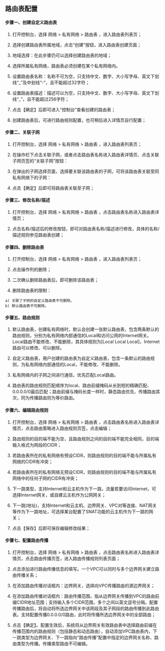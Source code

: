 ## **路由表配置**

#### **步骤一、创建自定义路由表**

1. 打开控制台，选择 网络 > 私有网络 > 路由表 ，进入路由表列表页；

2. 选择创建路由表所属地域，点击“创建”按钮，进入路由表创建页面；

3. 地域选择：在此步骤仍可以选择创建路由表的地域； 

4. 选择所属私有网络，路由表必须创建在某个私有网络内。

5. 设置路由表名称：名称不可为空，只支持中文、数字、大小写字母、英文下划线“_”及中划线“-”，且不能超过32字符；

6. 设置路由表描述：描述可以为空，只支持中文、数字、大小写字母、英文下划线“_”，且不能超过256字符；

7. 点击【确定】后即可进入“控制台”查看创建的路由表；

8. 创建路由表后，可进行路由规则配置，也可稍后进入详情页自行配置；

#### **步骤二、关联子网**

1. 打开控制台，选择 网络 > 私有网络 > 路由表 ，进入路由表列表页；

2. 在操作栏下点击关联子网，或者点击路由表名称进入路由表详情页、点击关联子网页签的“关联子网”按钮：

3. 在弹出的子网选择页面，选择要关联该路由表的子网，可将该路由表关联至同私有网络下的子网：

4. 点击【确定】后即可将路由表关联至子网；


#### **步骤三、修改名称/描述**

   1. 打开控制台，选择 网络 > 私有网络 > 路由表 ，点击路由表名称进入路由表详情页；
   
   2. 点击名称/描述后的修改按钮，即可对路由表名称/描述进行修改，具体的名称/描述规则参见路由表创建；



#### **步骤四、删除路由表**

  1. 打开控制台，选择 网络 > 私有网络 > 路由表 ，进入路由表列表页；
  
  2. 点击操作列的删除；

  3. 二次确认删除路由表后，即可删除该路由表；
  
  4. 删除路由表的限制：
  
    a) 关联了子网的自定义路由表不可删除。
    b) 默认路由表不可删除。



#### **步骤五、路由规则**

 1. 默认路由表，创建私有网络时，默认会创建一张默认路由表，包含两条默认的路由规则，分别为私有网络内部通信的Local和访问公网的Internet网关。Local路由不能修改、不能删除，其具体规则为[Local Local Local]，Internet路由可以修改、可以删除。
 
 2. 自定义路由表，用户创建的路由表为自定义路由表，包含一条默认的路由规则，为私有网络内部通信的Local，不能修改、不能删除。
 
 3. 私有网络内的子网之间进行通信，优先匹配Local路由。
 
 4. 路由表的路由规则匹配顺序为local、路由前缀掩码从长到短的精确匹配、0.0.0.0/0最后匹配；路由前缀与掩码长度一样时，静态路由优先、传播路由其次，同为传播路由则为等价路由。



#### **步骤六、编辑路由规则**

 1. 打开控制台，选择 网络 > 私有网络 > 路由表 ，点击路由表名称进入路由表详情页，点击路由策略进入路由规则页签，点击编辑；
 
 2. 路由规则的目的端不能为空，且路由规则之间的目的端不能完全相同，目的端输入格式为网段的CIDR；
 
 3. 若路由表所在的私有网络有预设CIDR，则路由规则的目的端不能与所属私有网络的CIDR有冲突；
 
 4. 若路由表所在的私有网络无预设CIDR，则路由规则的目的端不能与所属私有网络中的任何子网的CIDR有冲突；
 
 5. 下一跳类型，支持Internet和云主机作为下一跳，流量若要访问Internet，可选择Internet网关，或自建云主机作为公网网关；
 
 6. 下一跳(地址)，支持Internet和云主机、边界网关、VPC对等连接、NAT网关等作为下一跳地址，可选择某台配置了SNAT功能的云主机作为下一跳的网关；

 7. 点击【保存】后即可保存编辑修改结果；
 
#### **步骤七、配置路由传播**

 1. 打开控制台，选择 网络 > 私有网络 > 路由表 ，点击路由表名称进入路由表详情页，点击路由传播页签，进入路由传播规则列表页面；
 
 2. 点击添加进行路由传播信息的填写。一个VPC可以同时与多个边界网关建立路由传播关系；
 
 3. 在添加路由传播对话框内：边界网关，选择向VPC传播路由的源边界网关；
 
 4. 在添加路由传播对话框内：路由传播范围，指从边界网关传播到VPC的路由前缀CIDR地址范围；支持输入多个CIDR范围，多个之间以英文逗号分隔。配置传播路由后，将自动将所选边界网关中该网段及其子网段的路由传播到此路由表。支持配置传播0.0.0.0/0路由，此时将传播所选边界网关中的全部路由；
 
 5. 点击【确定】。配置生效后，系统将从边界网关有效路由表中选择路由前缀在传播范围内的路由规则（包括静态和动态路由），自动添加VPC路由表内，下一跳类型为边界网关、下一跳指向“路由传播”配置中指定的边界网关名称、路由类型为传播。传播类型路由不可编辑。

